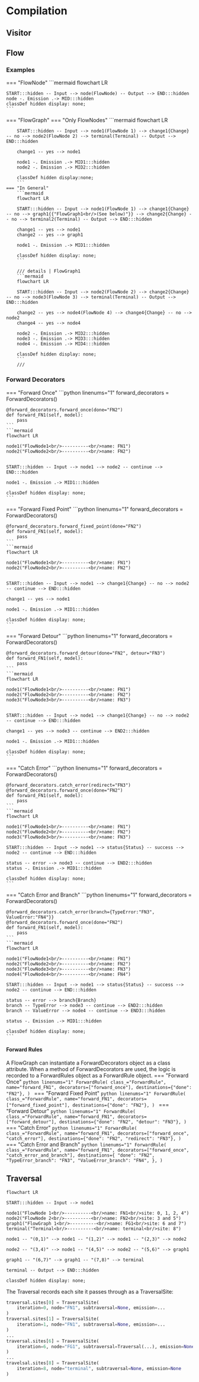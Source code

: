 # Compilation

## Visitor

## Flow

### Examples
=== "FlowNode"
    ```mermaid
    flowchart LR

    START:::hidden -- Input --> node(FlowNode) -- Output --> END:::hidden
    node -. Emission .-> MID:::hidden
    classDef hidden display: none;
    ```

=== "FlowGraph"
    === "Only FlowNodes"
        ```mermaid
        flowchart LR
        
        START:::hidden -- Input --> node1(FlowNode 1) --> change1{Change} -- no --> node2(FlowNode 2) --> terminal(Terminal) -- Output --> END:::hidden

        change1 -- yes --> node1

        node1 -. Emission .-> MID1:::hidden
        node2 -. Emission .-> MID2:::hidden
    
        classDef hidden display:none;
        ```
    === "In General"
        ```mermaid
        flowchart LR

        START:::hidden -- Input --> node1(FlowNode 1) --> change1{Change} -- no --> graph1{{"FlowGraph1<br/>(See below)"}} --> change2{Change} -- no --> terminal2(Terminal) -- Output --> END:::hidden

        change1 -- yes --> node1
        change2 -- yes --> graph1

        node1 -. Emission .-> MID1:::hidden

        classDef hidden display: none;
        ```

        /// details | FlowGraph1
        ```mermaid
        flowchart LR

        START:::hidden -- Input --> node2(FlowNode 2) --> change2{Change} -- no --> node3(FlowNode 3) --> terminal(Terminal) -- Output --> END:::hidden

        change2 -- yes --> node4(FlowNode 4) --> change4{Change} -- no --> node2
        change4 -- yes --> node4

        node2 -. Emission .-> MID2:::hidden
        node3 -. Emission .-> MID3:::hidden
        node4 -. Emission .-> MID4:::hidden

        classDef hidden display: none;
        ```
        ///

### Forward Decorators
=== "Forward Once"
    ```python linenums="1"
    forward_decorators = ForwardDecorators()

    @forward_decorators.forward_once(done="FN2")
    def forward_FN1(self, model):
        pass
    ```
    ```mermaid
    flowchart LR
    
    node1("FlowNode1<br/>----------<br/>name: FN1")
    node2("FlowNode2<br/>----------<br/>name: FN2")

    
    START:::hidden -- Input --> node1 --> node2 -- continue --> END:::hidden

    node1 -. Emission .-> MID1:::hidden

    classDef hidden display: none;
    ```
=== "Forward Fixed Point"
    ```python linenums="1"
    forward_decorators = ForwardDecorators()

    @forward_decorators.forward_fixed_point(done="FN2")
    def forward_FN1(self, model):
        pass
    ```
    ```mermaid
    flowchart LR
    
    node1("FlowNode1<br/>----------<br/>name: FN1")
    node2("FlowNode2<br/>----------<br/>name: FN2")

    
    START:::hidden -- Input --> node1 --> change1{Change} -- no --> node2 -- continue --> END:::hidden
    
    change1 -- yes --> node1

    node1 -. Emission .-> MID1:::hidden

    classDef hidden display: none;
    ```
=== "Forward Detour"
    ```python linenums="1"
    forward_decorators = ForwardDecorators()

    @forward_decorators.forward_detour(done="FN2", detour="FN3")
    def forward_FN1(self, model):
        pass
    ```
    ```mermaid
    flowchart LR
    
    node1("FlowNode1<br/>----------<br/>name: FN1")
    node2("FlowNode2<br/>----------<br/>name: FN2")
    node3("FlowNode3<br/>----------<br/>name: FN3")


    START:::hidden -- Input --> node1 --> change1{Change} -- no --> node2 -- continue --> END:::hidden
    
    change1 -- yes --> node3 -- continue --> END2:::hidden

    node1 -. Emission .-> MID1:::hidden

    classDef hidden display: none;
    ```
=== "Catch Error"
    ```python linenums="1"
    forward_decorators = ForwardDecorators()

    @forward_decorators.catch_error(redirect="FN3")
    @forward_decorators.forward_once(done="FN2")
    def forward_FN1(self, model):
        pass
    ```
    ```mermaid
    flowchart LR
    
    node1("FlowNode1<br/>----------<br/>name: FN1")
    node2("FlowNode2<br/>----------<br/>name: FN2")
    node3("FlowNode3<br/>----------<br/>name: FN3")
    
    START:::hidden -- Input --> node1 --> status{Status} -- success --> node2 -- continue --> END:::hidden

    status -- error --> node3 -- continue --> END2:::hidden
    status -. Emission .-> MID1:::hidden

    classDef hidden display: none;
    ```
=== "Catch Error and Branch"
    ```python linenums="1"
    forward_decorators = ForwardDecorators()

    @forward_decorators.catch_error(branch={TypeError:"FN3", ValueError:"FN4"}}
    @forward_decorators.forward_once(done="FN2")
    def forward_FN1(self, model):
        pass
    ```
    ```mermaid
    flowchart LR
    
    node1("FlowNode1<br/>----------<br/>name: FN1")
    node2("FlowNode2<br/>----------<br/>name: FN2")
    node3("FlowNode3<br/>----------<br/>name: FN3")
    node4("FlowNode4<br/>----------<br/>name: FN4")
    
    START:::hidden -- Input --> node1 --> status{Status} -- success --> node2 -- continue --> END:::hidden

    status -- error --> branch{Branch}
    branch -- TypeError --> node3 -- continue --> END2:::hidden
    branch -- ValueError --> node4 -- continue --> END3:::hidden
    
    status -. Emission .-> MID1:::hidden

    classDef hidden display: none;
    ```

#### Forward Rules
A FlowGraph can instantiate a ForwardDecorators object as a class attribute. When a method of ForwardDecorators are used, the logic is recorded to a ForwardRules object as a ForwardRule object.
=== "Forward Once"
    ```python linenums="1"
    ForwardRule(
        class_="ForwardRule",
        name="forward_FN1",
        decorators=["forward_once"],
        destinations={"done": "FN2"},
    )
    ```
=== "Forward Fixed Point"
    ```python linenums="1"
    ForwardRule(
        class_="ForwardRule",
        name="forward_FN1",
        decorators=["forward_fixed_point"],
        destinations={"done": "FN2"},
    )
    ```
=== "Forward Detour"
    ```python linenums="1"
    ForwardRule(
        class_="ForwardRule",
        name="forward_FN1",
        decorators=["forward_detour"],
        destinations={"done": "FN2", "detour": "FN3"},
    )
    ```
=== "Catch Error"
    ```python linenums="1"
    ForwardRule(
        class_="ForwardRule",
        name="forward_FN1",
        decorators=["forward_once", "catch_error"],
        destinations={"done": "FN2", "redirect": "FN3"},
    )
    ```
=== "Catch Error and Branch"
    ```python linenums="1"
    ForwardRule(
        class_="ForwardRule",
        name="forward_FN1",
        decorators=["forward_once", "catch_error_and_branch"],
        destinations={
            "done": "FN2",
            "TypeError_branch": "FN3",
            "ValueError_branch": "FN4",
        },
    )
    ```

## Traversal
```mermaid
flowchart LR

START:::hidden -- Input --> node1

node1("FlowNode 1<br/>----------<br/>name: FN1<br/>site: 0, 1, 2, 4")
node2("FlowNode 2<br/>----------<br/>name: FN2<br/>site: 3 and 5")
graph1("FlowGraph 1<br/>----------<br/>name: FG1<br/>site: 6 and 7")
terminal("Terminal<br/>----------<br/>name: terminal<br/>site: 8")

node1 -- "(0,1)" --> node1 -- "(1,2)" --> node1 -- "(2,3)" --> node2

node2 -- "(3,4)" --> node1 -- "(4,5)" --> node2 -- "(5,6)" --> graph1

graph1 -- "(6,7)" --> graph1 -- "(7,8)" --> terminal

terminal -- Output --> END:::hidden

classDef hidden display: none;
```
The Traversal records each site it passes through as a TraversalSite:

```python linenums="1" 
traversal.sites[0] = TraversalSite(
    iteration=0, node="FN1", subtraversal=None, emission=...
)
traversal.sites[1] = TraversalSite(
    iteration=1, node="FN1", subtraversal=None, emission=...
)
...
traversal.sites[6] = TraversalSite(
    iteration=6, node="FG1", subtraversal=Traversal(...), emission=None
)
...
travelsal.sites[8] = TraversalSite(
    iteration=8, node="terminal", subtraversal=None, emission=None
)
```